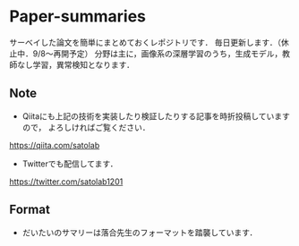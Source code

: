 # Paper-summaries
サーベイした論文を簡単にまとめておくレポジトリです．
毎日更新します．（休止中．9/8～再開予定）
分野は主に，画像系の深層学習のうち，生成モデル，教師なし学習，異常検知となります．

## Note

- Qiitaにも上記の技術を実装したり検証したりする記事を時折投稿していますので，
よろしければご覧ください．

https://qiita.com/satolab

- Twitterでも配信してます．

https://twitter.com/satolab1201

## Format

- だいたいのサマリーは落合先生のフォーマットを踏襲しています．
